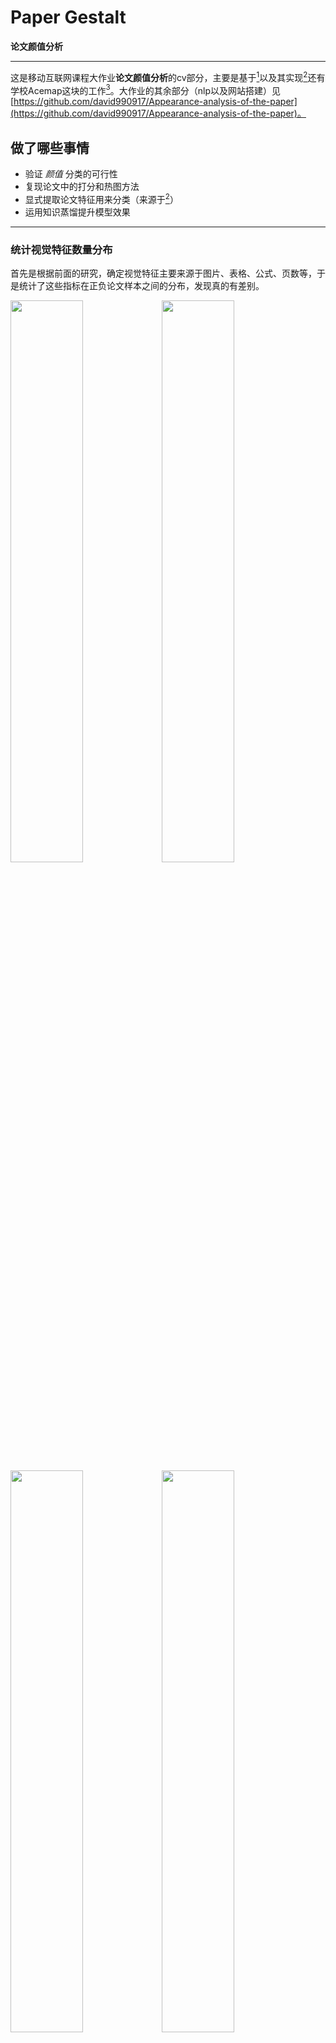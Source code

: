 # Paper Gestalt 
**论文颜值分析**
***
这是移动互联网课程大作业**论文颜值分析**的cv部分，主要是基于[<sup>1</sup>](#refer-anchor-1)以及其实现[<sup>2</sup>](#refer-anchor-2)还有学校Acemap这块的工作[<sup>3</sup>](#refer-anchor-3)。大作业的其余部分（nlp以及网站搭建）见[https://github.com/david990917/Appearance-analysis-of-the-paper](https://github.com/david990917/Appearance-analysis-of-the-paper)。

## 做了哪些事情
* 验证 *颜值* 分类的可行性
* 复现论文中的打分和热图方法
* 显式提取论文特征用来分类（来源于[<sup>2</sup>](#refer-anchor-2)）
* 运用知识蒸馏提升模型效果
***

### 统计视觉特征数量分布
首先是根据前面的研究，确定视觉特征主要来源于图片、表格、公式、页数等，于是统计了这些指标在正负论文样本之间的分布，发现真的有差别。

<img src="https://github.com/currybur/EE447-PaperGestaltAnalysis/raw/master/img/plot_figure.png" width="48%"><img src="https://github.com/currybur/EE447-PaperGestaltAnalysis/raw/master/img/plot_table.png" width="48%"><img src="https://github.com/currybur/EE447-PaperGestaltAnalysis/raw/master/img/plot_page_num.png" width="48%"><img src="https://github.com/currybur/EE447-PaperGestaltAnalysis/raw/master/img/plot_formula.png" width="48%">
<!-- <img src="img/plot_figure.png" width="48%">
<img src="img/plot_table.png" width="48%">
<img src="img/plot_formula.png" width="48%">
<img src="img/plot_page_num.png" width="48%"> -->
这为用CNN来学习分类器以及显式提取特征提供了理论依据。

### 方法复现
除了论文的方法，我们还考虑为单独的一页学习分类器而不是整篇论文，从而避免丢弃掉多余的页面而损失信息。不过效果其实不好，可能是因为将整篇论文的标签赋予一个单独的页面过于粗略，所以其实并没有意义。

### 显式提取论文特征
显式的意思是直接统计论文每页的图表公式以及整篇的页数作为一个多维向量，然后就成了一个简单的二分类问题。基于我们前面统计的数量分布，应该说这种分类效果是不错的，事实上我们将这种分类的评分与CNN直接学习和推理的评分（评分就是标签1的softmax值，即预测是好论文的概率），比单独的CNN的准确率提高了很多。

### 运用知识蒸馏提升模型效果
知识蒸馏其实可以很复杂，比如在目标检测中提升Faster R-CNN模型的效果[<sup>3</sup>](#refer-anchor-3)，不过我们就是考虑简单地用VGG-19的softmax层来替代0/1标签训练resnet-18。其实后者在原论文中本身表现就很好了，提升空间不大。当然在具体代码实现上要把分类网络替换成回归网络也挺麻烦的，我们并没深入。

### 总结
~~（u1s1这纯炼丹，自己没做也没学到太多新东西😢。~~

***

## 本仓库的使用方式
可以使用[<sup>2</sup>](#refer-anchor-2)中的数据集，不过只有图片形式没有原文，无法提取图表之类的数量作为特征。我们自己（ycy大佬）爬取了[12G的论文数据](https://jbox.sjtu.edu.cn/link/view/c31687b34d6440ce8e21e3d6f189c27f)，不过原目录结构稍微不同需要自己调整一下。  
训练分为显式特征的训练
> `python lgb_process.py`  
> `python lgb_train.py`  

以及CNN
> `python nn_process.py`  
> `python nn_train.py`  

然后  
> `python predict.py`

当然里面有些路径要改改。original_paper.py是Deep Gestalt作者在colab上写的一个[例子](https://colab.research.google.com/drive/1XpK6B5adEZNKtbjr_2lrxZYlEK4RlBr7?fbclid=IwAR2nAPabSLoSdCLDqXCgyTZmVNT62tovyHaN0QDEEJYIdC9WLZ9qmRTefFs#scrollTo=7Zj0ImSAroEH)。score_feature.py本来是想给每页打分然后作为特征继续训练的，不过感觉没什么用。

## 参考
<div id="refer-anchor-1"></div>

- [1] [Huang J B. Deep Paper Gestalt[J]. arXiv preprint arXiv:1812.08775, 2018.](https://arxiv.org/abs/1812.08775)
- [2] [https://github.com/vt-vl-lab/paper-gestalt](https://github.com/vt-vl-lab/paper-gestalt)
- [3] [https://github.com/Acemap/Acemap-Paper-X-Ray](https://github.com/Acemap/Acemap-Paper-X-Ray)
- [4] [Wang T, Yuan L, Zhang X, et al. Distilling Object Detectors with Fine-grained Feature Imitation[C]//Proceedings of the IEEE Conference on Computer Vision and Pattern Recognition. 2019: 4933-4942.](http://openaccess.thecvf.com/content_CVPR_2019/html/Wang_Distilling_Object_Detectors_With_Fine-Grained_Feature_Imitation_CVPR_2019_paper.html)
